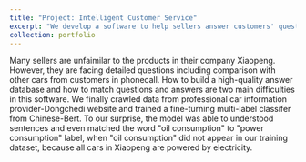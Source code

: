 ```yaml
---
title: "Project: Intelligent Customer Service"
excerpt: "We develop a software to help sellers answer customers' questions about Xiaopeng Car. A multi-label classifier is trained to handle 80 thousand sentenses crawed in Dongchedi website. <br/><img src='/images/xiaopeng.png'>"
collection: portfolio
---
```


Many sellers are unfaimilar to the products in their company Xiaopeng. However, they are facing detailed questions including comparison with other cars from customers in phonecall. How to build a high-quality answer database and how to match questions and answers are two main difficulties in this software. We finally crawled data from professional car information provider-Dongchedi website and trained a fine-turning multi-label classifer from Chinese-Bert. To our surprise, the model was able to understood sentences and even matched the word "oil consumption" to "power consumption" label, when "oil consumption" did not appear in our training dataset, because all cars in Xiaopeng are powered by electricity.
